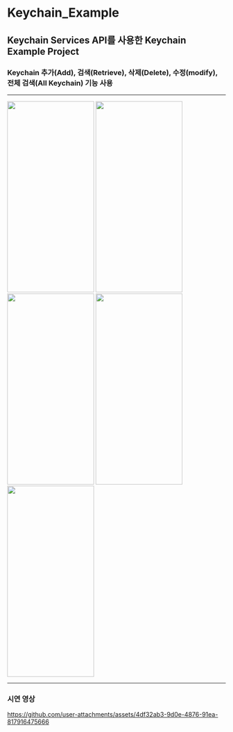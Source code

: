 # Keychain_Example
## Keychain Services API를 사용한 Keychain Example Project 
### Keychain 추가(Add), 검색(Retrieve), 삭제(Delete), 수정(modify), 전체 검색(All Keychain) 기능 사용
----
<img src="https://github.com/user-attachments/assets/c5cf0b5f-a0a2-46da-8ade-6adc4378c350" width="200" height="440"/>
<img src="https://github.com/user-attachments/assets/f523e348-5bfc-4d99-b4c0-409417b4efcc" width="200" height="440"/>
<img src="https://github.com/user-attachments/assets/5245283b-3023-499e-8c94-ed728b81136c" width="200" height="440"/>
<img src="https://github.com/user-attachments/assets/9120f917-8dc5-4df7-a2ff-67ba62bb0e2b" width="200" height="440"/>
<img src="https://github.com/user-attachments/assets/6a720ea3-8e28-4b8d-83a6-11119ea1e819" width="200" height="440"/>


---- 
### 시연 영상
https://github.com/user-attachments/assets/4df32ab3-9d0e-4876-91ea-817916475666
